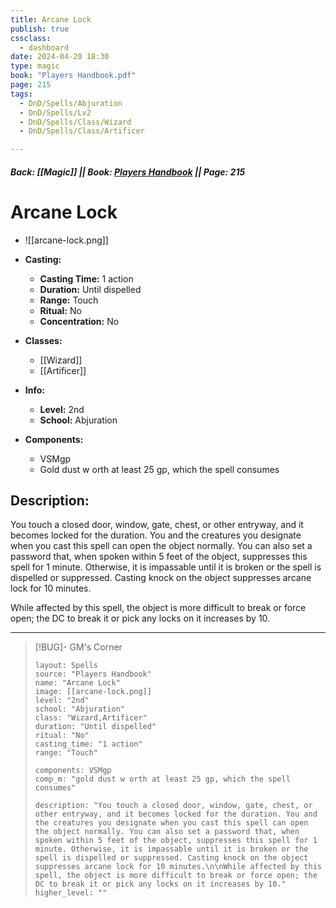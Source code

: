 ```yaml
---
title: Arcane Lock
publish: true
cssclass:
  - dashboard
date: 2024-04-20 18:30
type: magic
book: "Players Handbook.pdf"
page: 215
tags:
  - DnD/Spells/Abjuration
  - DnD/Spells/Lv2
  - DnD/Spells/Class/Wizard
  - DnD/Spells/Class/Artificer

---
```


##### Back: [[Magic]] || Book: [Players Handbook](https://drive.google.com/drive/folders/1O5bhpYizcIT5xxAoLOuzCRht_PVS7VSG?usp=sharing) || Page: 215

# Arcane Lock
- ![[arcane-lock.png]]
- **Casting:**
    - **Casting Time:** 1 action
    - **Duration:** Until dispelled
    - **Range:** Touch
    - **Ritual:** No
    - **Concentration:** No
- **Classes:**
    - [[Wizard]]
    - [[Artificer]]

- **Info:**
    - **Level:** 2nd
    - **School:** Abjuration
- **Components:**
    - VSMgp
    - Gold dust w orth at least 25 gp, which the spell consumes

## Description:
You touch a closed door, window, gate, chest, or other entryway, and it becomes locked for the duration. You and the creatures you designate when you cast this spell can open the object normally. You can also set a password that, when spoken within 5 feet of the object, suppresses this spell for 1 minute. Otherwise, it is impassable until it is broken or the spell is dispelled or suppressed. Casting knock on the object suppresses arcane lock for 10 minutes.

While affected by this spell, the object is more difficult to break or force open; the DC to break it or pick any locks on it increases by 10.



---

> [!BUG]- GM's Corner
>
> ```statblock
> layout: Spells
> source: "Players Handbook"
> name: "Arcane Lock"
> image: [[arcane-lock.png]]
> level: "2nd"
> school: "Abjuration"
> class: "Wizard,Artificer"
> duration: "Until dispelled"
> ritual: "No"
> casting_time: "1 action"
> range: "Touch"
>
> components: VSMgp
> comp_m: "gold dust w orth at least 25 gp, which the spell consumes"
>
> description: "You touch a closed door, window, gate, chest, or other entryway, and it becomes locked for the duration. You and the creatures you designate when you cast this spell can open the object normally. You can also set a password that, when spoken within 5 feet of the object, suppresses this spell for 1 minute. Otherwise, it is impassable until it is broken or the spell is dispelled or suppressed. Casting knock on the object suppresses arcane lock for 10 minutes.\n\nWhile affected by this spell, the object is more difficult to break or force open; the DC to break it or pick any locks on it increases by 10."
> higher_level: ""
> ```
